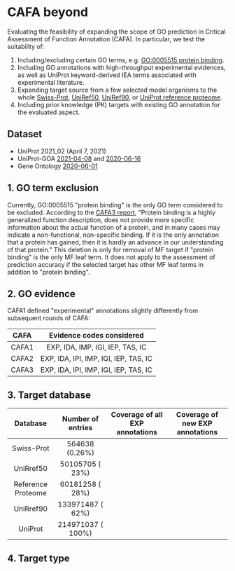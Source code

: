 # CAFA beyond #
Evaluating the feasibility of expanding the scope of GO prediction in Critical Assessment of Function Annotation (CAFA).
In particular, we test the suitability of:
1. Including/excluding certain GO terms, e.g. [GO:0005515 protein binding](https://www.ebi.ac.uk/QuickGO/term/GO:0005515).
2. Including GO annotations with high-throughput experimental evidences, as well as UniProt keyword-derived IEA terms associated with experimental literature.
3. Expanding target source from a few selected model organisms to the whole [Swiss-Prot](https://www.uniprot.org/uniprot/?query=reviewed:yes), [UniRef50](https://www.uniprot.org/uniref/?query=&fil=identity:0.5), [UniRef90](https://www.uniprot.org/uniref/?query=&fil=identity:0.9), or [UniProt reference proteome](https://www.uniprot.org/uniprot/?query=proteome%3a(reference%3ayes)).
4. Including prior knowledge (PK) targets with existing GO annotation for the evaluated aspect.

## Dataset ##
* UniProt 2021_02 (April 7, 2021)
* UniProt-GOA [2021-04-08](ftp://ftp.ebi.ac.uk/pub/databases/GO/goa/old/UNIPROT/goa_uniprot_all.gpa.203.gz) and [2020-06-16](ftp://ftp.ebi.ac.uk/pub/databases/GO/goa/old/UNIPROT/goa_uniprot_all.gaf.198.gz)
* Gene Ontology [2020-06-01](http://release.geneontology.org/2020-06-01/ontology/go-basic.obo)

## 1. GO term exclusion ##

Currently, GO:0005515 "protein binding" is the only GO term considered to be excluded. According to the [CAFA3 report](http://dx.doi.org/10.1186/s13059-019-1835-8), "Protein binding is a highly generalized function description, does not provide more specific information about the actual function of a protein, and in many cases may indicate a non-functional, non-specific binding. If it is the only annotation that a protein has gained, then it is hardly an advance in our understanding of that protein." This deletion is only for removal of MF target if "protein binding" is the only MF leaf term. It does not apply to the assessment of prediction accuracy if the selected target has other MF leaf terms in addition to "protein binding".

## 2. GO evidence ##

CAFA1 defined "experimental" annotations slightly differently from subsequent rounds of CAFA:

| CAFA  | Evidence codes considered             |
| :--:  | :--:                                  |
| CAFA1 | EXP, IDA,      IMP, IGI, IEP, TAS, IC |
| CAFA2 | EXP, IDA, IPI, IMP, IGI, IEP, TAS, IC |
| CAFA3 | EXP, IDA, IPI, IMP, IGI, IEP, TAS, IC |

## 3. Target database ##

| Database           | Number of entries | Coverage of all EXP annotations | Coverage of new EXP annotations |
|   :--:             |  :--:             | :--:                            | :--:                            |
| Swiss-Prot         |    564638 (0.26%) |                                 |                                 |
| UniRref50          |  50105705 (  23%) |                                 |                                 |
| Reference Proteome |  60181258 (  28%) |                                 |                                 |
| UniRref90          | 133971487 (  62%) |                                 |                                 |
| UniProt            | 214971037 ( 100%) |                                 |                                 |

## 4. Target type ##
